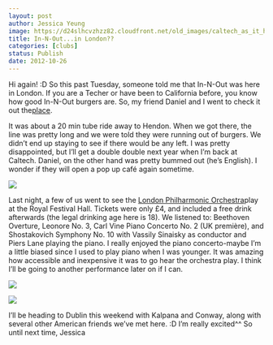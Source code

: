 ```yaml
---
layout: post
author: Jessica Yeung
image: https://d24slhcvzhzz82.cloudfront.net/old_images/caltech_as_it_happens/6a0105349b8251970b017ee4417a61970d.jpg
title: In-N-Out...in London??
categories: [clubs]
status: Publish
date: 2012-10-26
---
```


Hi again! :D
So this past Tuesday, someone told me that In-N-Out was here
in London. If you are a Techer or have been to California before, you know how
good In-N-Out burgers are. So, my friend Daniel and I went to check it out the[place](https://www.huffingtonpost.co.uk/2012/10/16/in-n-out-burgers-hendon-_n_1969727.html).

It was about a 20 min tube ride away to Hendon. When we got
there, the line was pretty long and we were told they were running out of
burgers. We didn’t end up staying to see
if there would be any left. I was pretty disappointed, but I’ll get a double
double next year when I’m back at Caltech. Daniel, on the other hand was pretty
bummed out (he’s English). I wonder if they will open a pop up café again
sometime.


![](https://d24slhcvzhzz82.cloudfront.net/old_images/caltech_as_it_happens/6a0105349b8251970b017d3ccc2745970c.jpg)

Last night, a few of us went to see the [London Philharmonic Orchestra](https://issuu.com/londonphilharmonic/docs/17oct12_lpoprognotes?mode=window&amp;viewMode=singlePage)play at the Royal Festival Hall. Tickets were only £4, and included a
free drink afterwards (the legal drinking age here is 18). We listened to:
Beethoven Overture, Leonore No. 3, Carl Vine Piano Concerto No. 2 (UK
première), and Shostakovich Symphony No. 10 with Vassily Sinaisky as conductor
and Piers Lane playing the piano. I really enjoyed the piano concerto-maybe I’m
a little biased since I used to play piano when I was younger. It was amazing
how accessible and inexpensive it was to go hear the orchestra play. I think
I’ll be going to another performance later on if I can. 


![](https://d24slhcvzhzz82.cloudfront.net/old_images/caltech_as_it_happens/6a0105349b8251970b017d3ccc28ea970c.jpg)


![](https://d24slhcvzhzz82.cloudfront.net/old_images/caltech_as_it_happens/6a0105349b8251970b017c329d9dfa970b.jpg)

I’ll be heading to Dublin this weekend with Kalpana and
Conway, along with several other American friends we’ve met here. :D I’m really
excited^^
So until next time,
Jessica
